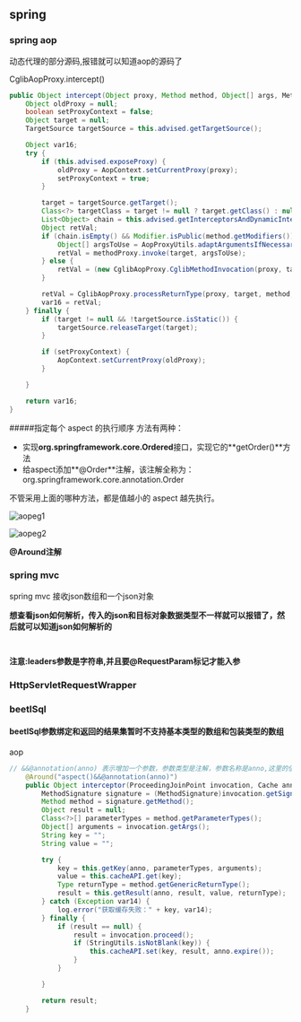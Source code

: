 

## spring

### spring aop

动态代理的部分源码,报错就可以知道aop的源码了

 CglibAopProxy.intercept()

```java
public Object intercept(Object proxy, Method method, Object[] args, MethodProxy methodProxy) throws Throwable {
    Object oldProxy = null;
    boolean setProxyContext = false;
    Object target = null;
    TargetSource targetSource = this.advised.getTargetSource();

    Object var16;
    try {
        if (this.advised.exposeProxy) {
            oldProxy = AopContext.setCurrentProxy(proxy);
            setProxyContext = true;
        }

        target = targetSource.getTarget();
        Class<?> targetClass = target != null ? target.getClass() : null;
        List<Object> chain = this.advised.getInterceptorsAndDynamicInterceptionAdvice(method, targetClass);
        Object retVal;
        if (chain.isEmpty() && Modifier.isPublic(method.getModifiers())) {
            Object[] argsToUse = AopProxyUtils.adaptArgumentsIfNecessary(method, args);
            retVal = methodProxy.invoke(target, argsToUse);
        } else {
            retVal = (new CglibAopProxy.CglibMethodInvocation(proxy, target, method, args, targetClass, chain, methodProxy)).proceed();
        }

        retVal = CglibAopProxy.processReturnType(proxy, target, method, retVal);
        var16 = retVal;
    } finally {
        if (target != null && !targetSource.isStatic()) {
            targetSource.releaseTarget(target);
        }

        if (setProxyContext) {
            AopContext.setCurrentProxy(oldProxy);
        }

    }

    return var16;
}
```

#####指定每个 aspect 的执行顺序
方法有两种：

- 实现**org.springframework.core.Ordered**接口，实现它的**getOrder()**方法
- 给aspect添加**@Order**注解，该注解全称为：org.springframework.core.annotation.Order

不管采用上面的哪种方法，都是值越小的 aspect 越先执行。 

![aopeg1](D:\resources\study\note\images\aopeg1.png)

![aopeg2](D:\resources\study\note\images\aopeg2.png)

**@Around注解**

### spring mvc

spring mvc 接收json数组和一个json对象

**想查看json如何解析，传入的json和目标对象数据类型不一样就可以报错了，然后就可以知道json如何解析的**

```json

```

```json

```



**注意:leaders参数是字符串,并且要@RequestParam标记才能入参**

### HttpServletRequestWrapper

### beetlSql

#### beetlSql参数绑定和返回的结果集暂时不支持基本类型的数组和包装类型的数组



aop

~~~java
// &&@annotation(anno) 表示增加一个参数，参数类型是注解，参数名称是anno,这里的值是和方法的参数名一致
    @Around("aspect()&&@annotation(anno)")
    public Object interceptor(ProceedingJoinPoint invocation, Cache anno) throws Throwable {
        MethodSignature signature = (MethodSignature)invocation.getSignature();
        Method method = signature.getMethod();
        Object result = null;
        Class<?>[] parameterTypes = method.getParameterTypes();
        Object[] arguments = invocation.getArgs();
        String key = "";
        String value = "";

        try {
            key = this.getKey(anno, parameterTypes, arguments);
            value = this.cacheAPI.get(key);
            Type returnType = method.getGenericReturnType();
            result = this.getResult(anno, result, value, returnType);
        } catch (Exception var14) {
            log.error("获取缓存失败：" + key, var14);
        } finally {
            if (result == null) {
                result = invocation.proceed();
                if (StringUtils.isNotBlank(key)) {
                    this.cacheAPI.set(key, result, anno.expire());
                }
            }

        }

        return result;
    }
~~~

